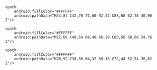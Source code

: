 <vector xmlns:android="http://schemas.android.com/apk/res/android"
    android:width="108dp"
    android:height="108dp"
    android:viewportWidth="108"
    android:viewportHeight="108">

  <group
      android:pivotX="54"
      android:pivotY="54"
      android:scaleX="1.1"
      android:scaleY="1.1">

    <path
        android:fillColor="#FFFFFF"
        android:pathData="M24,84 C42,70 72,60 92,42 C88,68 62,78 40,90 Z"/>

    <path
        android:fillColor="#FFFFFF"
        android:pathData="M22,68 C40,54 68,46 86,30 C80,56 58,66 34,76 Z"/>

    <path
        android:fillColor="#FFFFFF"
        android:pathData="M20,52 C38,38 64,32 80,18 C72,44 52,54 30,62 Z"/>

  </group>
</vector>